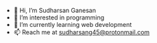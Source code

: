 - 👋 Hi, I’m Sudharsan Ganesan
- 👀 I’m interested in programming
- 🌱 I’m currently learning web development
- 📫 Reach me at sudharsang45@protonmail.com

<!---
sudharsang45/sudharsang45 is a ✨ special ✨ repository because its `README.md` (this file) appears on your GitHub profile.
You can click the Preview link to take a look at your changes.
--->
